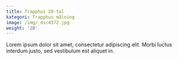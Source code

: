 ```yaml
---
title: Trapphus 20-tal
kategori: Trapphus målning
image: /img/_dsc4372.jpg
weight: '20'
---
```

Lorem ipsum dolor sit amet, consectetur adipiscing elit. Morbi luctus interdum justo, sed vestibulum est aliquet in.

